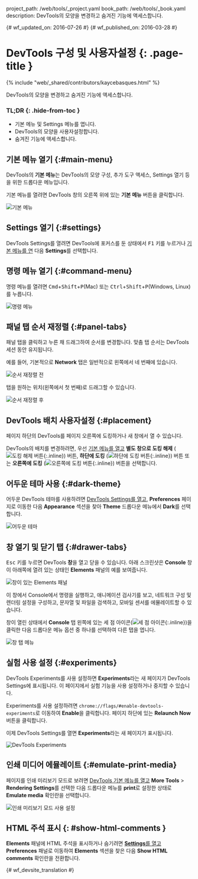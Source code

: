 project_path: /web/tools/_project.yaml
book_path: /web/tools/_book.yaml
description: DevTools의 모양을 변경하고 숨겨진 기능에 액세스합니다.

{# wf_updated_on: 2016-07-26 #}
{# wf_published_on: 2016-03-28 #}

# DevTools 구성 및 사용자설정 {: .page-title }

{% include "web/_shared/contributors/kaycebasques.html" %}

DevTools의 모양을 변경하고 숨겨진 기능에 
액세스합니다.


### TL;DR {: .hide-from-toc }
- 기본 메뉴 및 Settings 메뉴를 엽니다.
- DevTools의 모양을 사용자설정합니다.
- 숨겨진 기능에 액세스합니다.


## 기본 메뉴 열기 {:#main-menu}

DevTools의 **기본 메뉴**는 DevTools의 모양 구성,
추가 도구 액세스, Settings 열기 등을 위한 드롭다운 메뉴입니다.

기본 메뉴를 열려면 DevTools 창의 오른쪽 위에 있는
**기본 메뉴** 버튼을 클릭합니다.

![기본 메뉴](images/main-menu.png)

## Settings 열기 {:#settings}

DevTools Settings를 열려면 DevTools에 포커스를 둔 상태에서 <kbd>F1</kbd> 키를
누르거나 [기본 메뉴를 연](#main-menu) 다음 **Settings**를 선택합니다.

## 명령 메뉴 열기 {:#command-menu}

명령 메뉴를 열려면 <kbd>Cmd</kbd>+<kbd>Shift</kbd>+<kbd>P</kbd>(Mac) 또는
<kbd>Ctrl</kbd>+<kbd>Shift</kbd>+<kbd>P</kbd>(Windows, Linux)를
누릅니다.

![명령 메뉴](images/command-menu.png)

## 패널 탭 순서 재정렬 {:#panel-tabs}

패널 탭을 클릭하고 누른 채 드래그하여 순서를 변경합니다. 맞춤 탭 순서는
DevTools 세션 동안 유지됩니다.

예를 들어, 기본적으로 **Network** 탭은 일반적으로 왼쪽에서 네 번째에 있습니다.

![순서 재정렬 전](images/before-reorder.png)

탭을 원하는 위치(왼쪽에서 첫 번째)로 드래그할 수 있습니다.

![순서 재정렬 후](images/after-reorder.png)

## DevTools 배치 사용자설정 {:#placement}

페이지 하단의 DevTools를 페이지 오른쪽에 도킹하거나 
새 창에서 열 수 있습니다. 

DevTools의 배치를 변경하려면, 우선 [기본 메뉴를 열고](#main-menu) 
**별도 창으로 도킹 해제**
(![도킹 해제 버튼](images/undock.png){:.inline})
 버튼, **하단에 도킹**
(![하단에 도킹 버튼](images/dock-bottom.png){:.inline})
 버튼 또는 
**오른쪽에 도킹**
(![오른쪽에 도킹 버튼](images/dock-right.png){:.inline})
 버튼을 선택합니다. 

## 어두운 테마 사용 {:#dark-theme}

어두운 DevTools 테마를 사용하려면 [DevTools Settings를 열고](#settings), 
**Preferences** 페이지로 이동한 다음 **Appearance** 섹션을 찾아 
**Theme** 드롭다운 메뉴에서 **Dark**를 선택합니다.

![어두운 테마](images/dark-theme.png)

## 창 열기 및 닫기 탭 {:#drawer-tabs}

<kbd>Esc</kbd> 키를 누르면 DevTools **창**을 열고 닫을 수 있습니다. 아래
스크린샷은 **Console** 창이 아래쪽에 열려 있는 상태인 **Elements** 패널의
예를 보여줍니다.

![창이 있는 Elements 패널](images/drawer.png)

이 창에서 Console에서 명령을 실행하고, 애니메이션 
검사기를 보고, 네트워크 구성 및 렌더링 설정을 구성하고, 문자열 
및 파일을 검색하고, 모바일 센서를 에뮬레이트할 수 있습니다.

창이 열린 상태에서 **Console** 탭 왼쪽에 있는
세 점 아이콘(![세 점 아이콘](images/three-dot.png){:.inline})을
클릭한 다음 드롭다운 메뉴 옵션 중 하나를 선택하여
다른 탭을 엽니다.

![창 탭 메뉴](images/drawer-tabs.png)

## 실험 사용 설정 {:#experiments}

DevTools Experiments를 사용 설정하면 **Experiments**라는
새 페이지가 DevTools Settings에 표시됩니다. 이 페이지에서 실험 기능을
사용 설정하거나 중지할 수 있습니다.

Experiments를 사용 설정하려면 `chrome://flags/#enable-devtools-experiments`로
이동하여 **Enable**을 클릭합니다. 페이지 하단에 있는 **Relaunch Now** 버튼을 
클릭합니다. 

이제 DevTools Settings를 열면 **Experiments**라는 새 페이지가
표시됩니다.

![DevTools Experiments](images/experiments.png)

## 인쇄 미디어 에뮬레이트 {:#emulate-print-media}

페이지를 인쇄 미리보기 모드로 보려면 [DevTools 
기본 메뉴를 열고](#main-menu) **More Tools** > **Rendering Settings**를 선택한 다음 
드롭다운 메뉴를 **print**로 설정한 상태로 **Emulate media** 확인란을 선택합니다.

![인쇄 미리보기 모드 사용 설정](images/emulate-print-media.png)

## HTML 주석 표시 {: #show-html-comments }

**Elements** 패널에 HTML 주석을 표시하거나 숨기려면
[**Settings**를 열고](#settings) **Preferences** 패널로 이동하여
**Elements** 섹션을 찾은 다음 **Show HTML comments** 확인란을 전환합니다.


{# wf_devsite_translation #}
